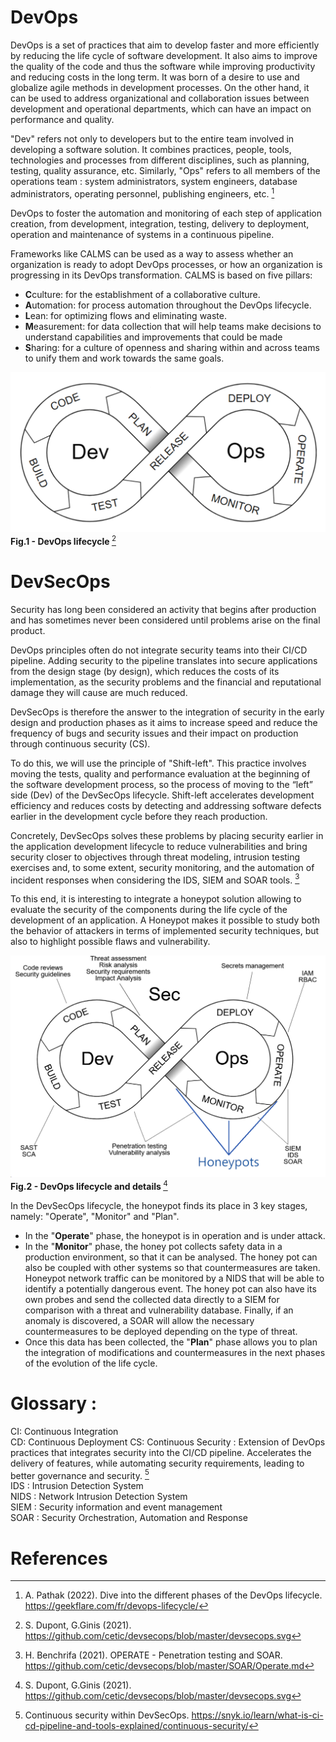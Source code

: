 # DevOps 

DevOps is a set of practices that aim to develop faster and more efficiently by reducing the life cycle of software development. It also aims to improve the quality of the code and thus the software while improving productivity and reducing costs in the long term.
It was born of a desire to use and globalize agile methods in development processes. On the other hand, it can be used to address organizational and collaboration issues between development and operational departments, which can have an impact on performance and quality.

"Dev" refers not only to developers but to the entire team involved in developing a software solution. It combines practices, people, tools, technologies and processes from different disciplines, such as planning, testing, quality assurance, etc. Similarly, "Ops" refers to all members of the operations team : system administrators, system engineers, database administrators, operating personnel, publishing engineers, etc. [^1]

DevOps to foster the automation and monitoring of each step of application creation, from development, integration, testing, delivery to deployment, operation and maintenance of systems in a continuous pipeline. 

Frameworks like CALMS can be used as a way to assess whether an organization is ready to adopt DevOps processes, or how an organization is progressing in its DevOps transformation. CALMS is based on five pillars:

* **C**culture: for the establishment of a collaborative culture.
* **A**utomation: for process automation throughout the DevOps lifecycle.
* **L**ean: for optimizing flows and eliminating waste.
* **M**easurement: for data collection that will help teams make decisions to understand capabilities and improvements that could be made
* **S**haring: for a culture of openness and sharing within and across teams to unify them and work towards the same goals.

![DevOps: Lifecycle](/IMAGES/DevOps.PNG)
<b> Fig.1 - DevOps lifecycle  </b> [^2]     

# DevSecOps

Security has long been considered an activity that begins after production and has sometimes never been considered until problems arise on the final product.

DevOps principles often do not integrate security teams into their CI/CD pipeline. Adding security to the pipeline translates into secure applications from the design stage (by design), which reduces the costs of its implementation, as the security problems and the financial and reputational damage they will cause are much reduced.

DevSecOps is therefore the answer to the integration of security in the early design and production phases as it aims to increase speed and reduce the frequency of bugs and security issues and their impact on production through continuous security (CS). 

To do this, we will use the principle of "Shift-left". This practice involves moving the tests, quality and performance evaluation at the beginning of the software development process, so the process of moving to the “left” side (Dev) of the DevSecOps lifecycle. Shift-left accelerates development efficiency and reduces costs by detecting and addressing software defects earlier in the development cycle before they reach production.

Concretely, DevSecOps solves these problems by placing security earlier in the application development lifecycle to reduce vulnerabilities and bring security closer to objectives through threat modeling, intrusion testing exercises and, to some extent, security monitoring, and the automation of incident responses when considering the IDS, SIEM and SOAR tools. [^3]

To this end, it is interesting to integrate a honeypot solution allowing to evaluate the security of the components during the life cycle of the development of an application. A Honeypot makes it possible to study both the behavior of attackers in terms of implemented security techniques, but also to highlight possible flaws and vulnerability.

![DevSecOps: Lifecycle](/IMAGES/DevSecOps.png)
<b> Fig.2 - DevOps lifecycle and details </b> [^2]     

In the DevSecOps lifecycle, the honeypot finds its place in 3 key stages, namely: "Operate", "Monitor" and "Plan".
* In the "**Operate**" phase, the honeypot is in operation and is under attack.
* In the "**Monitor**" phase, the honey pot collects safety data in a production environment, so that it can be analysed. The honey pot can also be coupled with other systems so that countermeasures are taken. Honeypot network traffic can be monitored by a NIDS that will be able to identify a potentially dangerous event. The honey pot can also have its own probes and send the collected data directly to a SIEM for comparison with a threat and vulnerability database. Finally, if an anomaly is discovered, a SOAR will allow the necessary countermeasures to be deployed depending on the type of threat. 
* Once this data has been collected, the "**Plan**" phase allows you to plan the integration of modifications and countermeasures in the next phases of the evolution of the life cycle.

# Glossary :
CI: Continuous Integration  
CD: Continuous Deployment
CS: Continuous Security : Extension of DevOps practices that integrates security into the CI/CD pipeline. Accelerates the delivery of features, while automating security requirements, leading to better governance and security. [^4]  
IDS : Intrusion Detection System  
NIDS : Network Intrusion Detection System  
SIEM : Security information and event management  
SOAR : Security Orchestration, Automation and Response  

# References
[^1]: A. Pathak (2022). Dive into the different phases of the DevOps lifecycle. https://geekflare.com/fr/devops-lifecycle/  
[^2]: S. Dupont, G.Ginis (2021). https://github.com/cetic/devsecops/blob/master/devsecops.svg  
[^3]: H. Benchrifa (2021). OPERATE - Penetration testing and SOAR. https://github.com/cetic/devsecops/blob/master/SOAR/Operate.md  
[^4]: Continuous security within DevSecOps. https://snyk.io/learn/what-is-ci-cd-pipeline-and-tools-explained/continuous-security/
